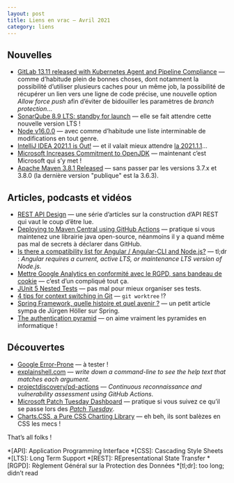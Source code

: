 ```yaml
---
layout: post
title: Liens en vrac — Avril 2021
category: liens
---
```


## Nouvelles

- [GitLab 13.11 released with Kubernetes Agent and Pipeline Compliance](https://about.gitlab.com/releases/2021/04/22/gitlab-13-11-released/)
  — comme d’habitude plein de bonnes choses, dont notamment la possibilité d’utiliser plusieurs caches pour un même job,
  la possibilité de récupérer un lien vers une ligne de code précise, une nouvelle option _Allow force push_ afin
  d’éviter de bidouiller les paramètres de _branch protection_...
- [SonarQube 8.9 LTS: standby for launch](https://blog.sonarsource.com/sonarqube-lts-89-standby)
  — elle se fait attendre cette nouvelle version LTS !
- [Node v16.0.0](https://nodejs.org/en/blog/release/v16.0.0/)
  — avec comme d’habitude une liste interminable de modifications en tout genre.
- [IntelliJ IDEA 2021.1 is Out!](https://blog.jetbrains.com/idea/2021/04/intellij-idea-2021-1/)
  — et il valait mieux attendre [la 2021.1.1](https://blog.jetbrains.com/idea/2021/04/intellij-idea-2021-1-1/)...
- [Microsoft Increases Commitment to OpenJDK](https://www.azul.com/blog/microsoft-increases-commitment-to-openjdk/)
  — maintenant c’est Microsoft qui s’y met !
- [Apache Maven 3.8.1 Released](https://mail-archives.apache.org/mod_mbox/maven-announce/202104.mbox/%3cMailbird-0918dc43-dc18-4008-b83b-8bc8b1528177@apache.org%3e)
  — sans passer par les versions 3.7.x et 3.8.0 (la dernière version "publique" est la 3.6.3).

## Articles, podcasts et vidéos

- [REST API Design](https://www.mscharhag.com/p/rest-api-design)
  — une série d’articles sur la construction d’API REST qui vaut le coup d’être lue.
- [Deploying to Maven Central using GitHub Actions](https://bjansen.github.io/java/2021/02/03/deploying-to-maven-central-using-github-actions.html)
  — pratique si vous maintenez une librairie java open-source, néanmoins il y a quand même pas mal de secrets à déclarer
  dans GitHub.
- [Is there a compatibility list for Angular / Angular-CLI and Node.js?](https://stackoverflow.com/questions/60248452/is-there-a-compatibility-list-for-angular-angular-cli-and-node-js)
  — tl;dr : _Angular requires a current, active LTS, or maintenance LTS version of Node.js._
- [Mettre Google Analytics en conformité avec le RGPD, sans bandeau de cookie](https://www.geek-directeur-technique.com/2021/04/15/mettre-google-analytics-en-conformite-avec-le-rgpd-sans-bandeau-de-cookie)
  — c’est d’un compliqué tout ça.
- [JUnit 5 Nested Tests](https://mkyong.com/junit5/junit-5-nested-test-examples/)
  — pas mal pour mieux organiser ses tests.
- [4 tips for context switching in Git](https://opensource.com/article/21/4/context-switching-git)
  — `git worktree` !?
- [Spring Framework, quelle histoire et quel avenir ?](https://www.programmez.com/avis-experts/spring-framework-quelle-histoire-et-quel-avenir-31652)
  — un petit article sympa de Jürgen Höller sur Spring.
- [The authentication pyramid](https://damienbod.com/2021/03/17/the-authentication-pyramid/)
  — on aime vraiment les pyramides en informatique !

## Découvertes

- [Google Error-Prone](https://mincong.io/2020/11/08/google-error-prone/)
  — à tester !
- [explainshell.com](https://explainshell.com)
  — _write down a command-line to see the help text that matches each argument_.
- [projectdiscovery/pd-actions](https://github.com/projectdiscovery/pd-actions)
  — _Continuous reconnaissance and vulnerability assessment using GitHub Actions_.
- [Microsoft Patch Tuesday Dashboard](https://patchtuesdaydashboard.com/)
  — pratique si vous suivez ce qu’il se passe lors des [_Patch Tuesday_](https://fr.wikipedia.org/wiki/Patch_Tuesday).
- [Charts.CSS, a Pure CSS Charting Library](https://www.infoq.com/news/2021/04/charts-css-data-visulaization/)
  — eh beh, ils sont balèzes en CSS les mecs !

That’s all folks !

*[API]: Application Programming Interface
*[CSS]: Cascading Style Sheets
*[LTS]: Long Term Support
*[REST]: REpresentational State Transfer
*[RGPD]: Règlement Général sur la Protection des Données
*[tl;dr]: too long; didn’t read
